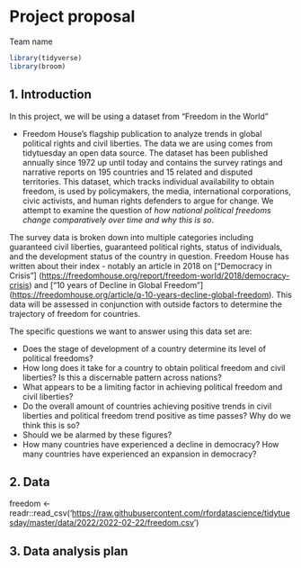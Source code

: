 Project proposal
================
Team name

``` r
library(tidyverse)
library(broom)
```

## 1. Introduction

In this project, we will be using a dataset from “Freedom in the World”
- Freedom House’s flagship publication to analyze trends in global
political rights and civil liberties. The data we are using comes from
tidytuesday an open data source. The dataset has been published annually
since 1972 up until today and contains the survey ratings and narrative
reports on 195 countries and 15 related and disputed territories. This
dataset, which tracks individual availability to obtain freedom, is used
by policymakers, the media, international corporations, civic activists,
and human rights defenders to argue for change. We attempt to examine
the question of *how national political freedoms change comparatively
over time and why this is so*.

The survey data is broken down into multiple categories including
guaranteed civil liberties, guaranteed political rights, status of
individuals, and the development status of the country in question.
Freedom House has written about their index - notably an article in 2018
on \[“Democracy in Crisis”\]
(<https://freedomhouse.org/report/freedom-world/2018/democracy-crisis>)
and \[“10 years of Decline in Global Freedom”\]
(<https://freedomhouse.org/article/q-10-years-decline-global-freedom>).
This data will be assessed in conjunction with outside factors to
determine the trajectory of freedom for countries.

The specific questions we want to answer using this data set are:

-   Does the stage of development of a country determine its level of
    political freedoms?
-   How long does it take for a country to obtain political freedom and
    civil liberties? Is this a discernable pattern across nations?
-   What appears to be a limiting factor in achieving political freedom
    and civil liberties?
-   Do the overall amount of countries achieving positive trends in
    civil liberties and political freedom trend positive as time passes?
    Why do we think this is so?
-   Should we be alarmed by these figures?
-   How many countries have experienced a decline in democracy? How many
    countries have experienced an expansion in democracy?

## 2. Data

freedom \<-
readr::read_csv(‘<https://raw.githubusercontent.com/rfordatascience/tidytuesday/master/data/2022/2022-02-22/freedom.csv>’)

## 3. Data analysis plan

